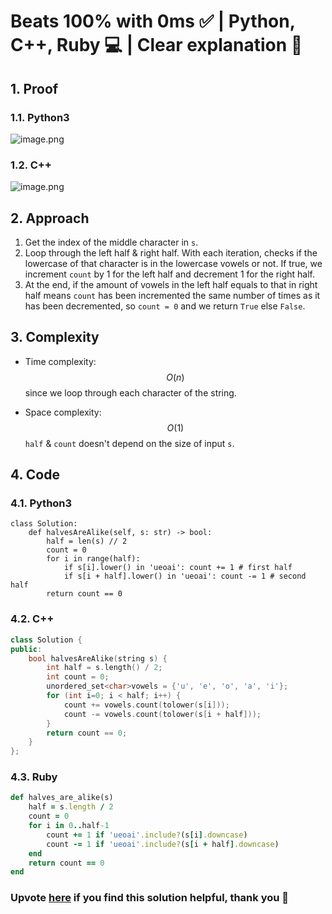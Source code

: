 # Beats 100% with 0ms ✅ | Python, C++, Ruby 💻 | Clear explanation 📗
## 1. Proof
<!-- Describe your first thoughts on how to solve this problem. -->
### 1.1. Python3
![image.png](https://assets.leetcode.com/users/images/6357b4e5-7c6d-45b2-84df-c07d51c976f3_1705038597.4973643.png)
### 1.2. C++
![image.png](https://assets.leetcode.com/users/images/6fe4c8d9-22a9-41b8-8229-5c3ad436d851_1705038626.459452.png)

## 2. Approach
<!-- Describe your approach to solving the problem. -->
1. Get the index of the middle character in ``s``.
2. Loop through the left half & right half. With each iteration, checks if the lowercase of that character is in the lowercase vowels or not. If true, we increment ``count`` by 1 for the left half and decrement 1 for the right half.
3. At the end, if the amount of vowels in the left half equals to that in right half means ``count`` has been incremented the same number of times as it has been decremented, so ``count = 0`` and we return ``True`` else ``False``.

## 3. Complexity
- Time complexity: $$O(n)$$ since we loop through each character of the string.
<!-- Add your time complexity here, e.g. $$O(n)$$ -->


- Space complexity: $$O(1)$$ ``half`` & ``count`` doesn't depend on the size of input ``s``.
<!-- Add your space complexity here, e.g. $$O(n)$$ -->

## 4. Code
### 4.1. Python3
```python3 []
class Solution:
    def halvesAreAlike(self, s: str) -> bool:
        half = len(s) // 2
        count = 0
        for i in range(half):
            if s[i].lower() in 'ueoai': count += 1 # first half
            if s[i + half].lower() in 'ueoai': count -= 1 # second half
        return count == 0
```
### 4.2. C++
```cpp []
class Solution {
public:
    bool halvesAreAlike(string s) {
        int half = s.length() / 2;
        int count = 0;
        unordered_set<char>vowels = {'u', 'e', 'o', 'a', 'i'};
        for (int i=0; i < half; i++) {
            count += vowels.count(tolower(s[i]));
            count -= vowels.count(tolower(s[i + half]));
        }
        return count == 0;
    }
};
```
### 4.3. Ruby
```ruby []
def halves_are_alike(s)
    half = s.length / 2
    count = 0
    for i in 0..half-1
        count += 1 if 'ueoai'.include?(s[i].downcase)
        count -= 1 if 'ueoai'.include?(s[i + half].downcase)
    end
    return count == 0
end
```
### Upvote [here](https://leetcode.com/problems/determine-if-string-halves-are-alike/solutions/4550614/beats-100-with-0ms-python-c-ruby-clear-explanation) if you find this solution helpful, thank you 🤍
